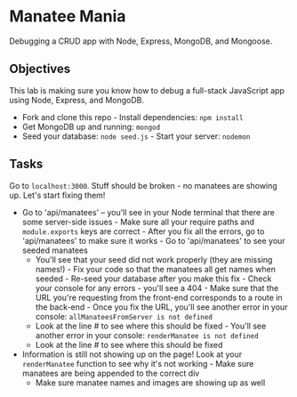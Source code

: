 # Manatee Mania

Debugging a CRUD app with Node, Express, MongoDB, and Mongoose.


## Objectives

This lab is making sure you know how to debug a full-stack JavaScript app using Node, Express, and MongoDB.

- Fork and clone this repo
- Install dependencies: `npm install`
- Get MongoDB up and running: `mongod`
- Seed your database: `node seed.js`
- Start your server: `nodemon`

## Tasks

Go to `localhost:3000`. Stuff should be broken - no manatees are showing up. Let's start fixing them! 

- Go to 'api/manatees' – you'll see in your Node terminal that there are some server-side issues
    - Make sure all your require paths and `module.exports` keys are correct
    - After you fix all the errors, go to 'api/manatees' to make sure it works
- Go to 'api/manatees' to see your seeded manatees 
    - You'll see that your seed did not work properly (they are missing names!)
    - Fix your code so that the manatees all get names when seeded
    - Re-seed your database after you make this fix
- Check your console for any errors - you'll see a 404
    - Make sure that the URL you're requesting from the front-end corresponds to a route in the back-end
- Once you fix the URL, you'll see another error in your console: `allManateesFromServer is not defined`
    - Look at the line # to see where this should be fixed
- You'll see another error in your console: `renderManatee is not defined`
    - Look at the line # to see where this should be fixed
- Information is still not showing up on the page! Look at your `renderManatee` function to see why it's not working
    - Make sure manatees are being appended to the correct div
    - Make sure manatee names and images are showing up as well